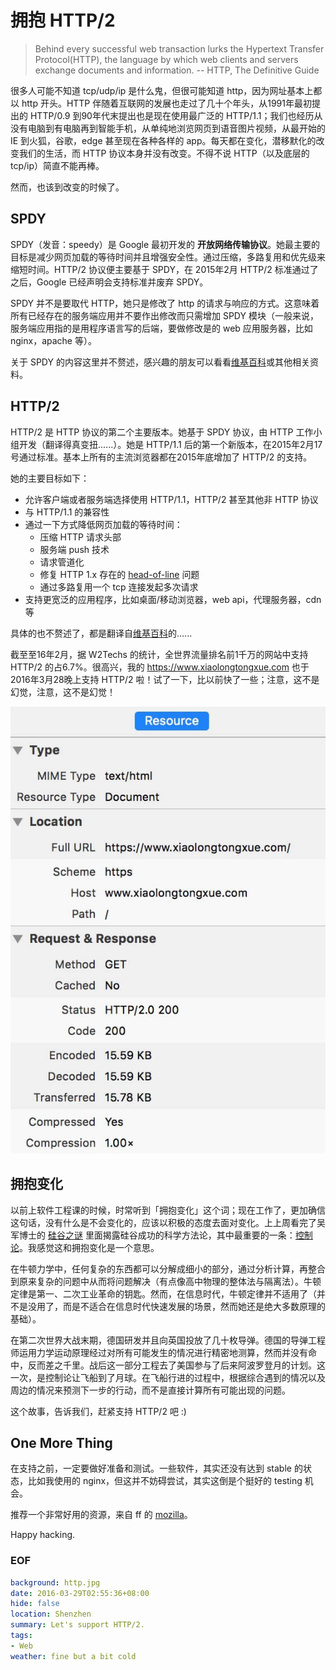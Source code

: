 拥抱 HTTP/2
===
> Behind every successful web transaction lurks the Hypertext Transfer Protocol(HTTP), the language by which web clients and servers exchange documents and information.    -- HTTP, The Definitive Guide

很多人可能不知道 tcp/udp/ip 是什么鬼，但很可能知道 http，因为网址基本上都以 http 开头。HTTP 伴随着互联网的发展也走过了几十个年头，从1991年最初提出的 HTTP/0.9 到90年代末提出也是现在使用最广泛的 HTTP/1.1；我们也经历从没有电脑到有电脑再到智能手机，从单纯地浏览网页到语音图片视频，从最开始的 IE 到火狐，谷歌，edge 甚至现在各种各样的 app。每天都在变化，潜移默化的改变我们的生活，而 HTTP 协议本身并没有改变。不得不说 HTTP（以及底层的tcp/ip）简直不能再棒。

然而，也该到改变的时候了。

## SPDY
SPDY（发音：speedy）是 Google 最初开发的 **开放网络传输协议**。她最主要的目标是减少网页加载的等待时间并且增强安全性。通过压缩，多路复用和优先级来缩短时间。HTTP/2 协议便主要基于 SPDY，在 2015年2月 HTTP/2 标准通过了之后，Google 已经声明会支持标准并废弃 SPDY。

SPDY 并不是要取代 HTTP，她只是修改了 http 的请求与响应的方式。这意味着所有已经存在的服务端应用并不要作出修改而只需增加 SPDY 模块（一般来说，服务端应用指的是用程序语言写的后端，要做修改是的 web 应用服务器，比如 nginx，apache 等）。

关于 SPDY 的内容这里并不赘述，感兴趣的朋友可以看看[维基百科][1]或其他相关资料。

## HTTP/2
HTTP/2 是 HTTP 协议的第二个主要版本。她基于 SPDY 协议，由 HTTP 工作小组开发（翻译得真变扭......）。她是 HTTP/1.1 后的第一个新版本，在2015年2月17号通过标准。基本上所有的主流浏览器都在2015年底增加了 HTTP/2 的支持。

她的主要目标如下：

- 允许客户端或者服务端选择使用 HTTP/1.1，HTTP/2 甚至其他非 HTTP 协议
- 与 HTTP/1.1 的兼容性
- 通过一下方式降低网页加载的等待时间：
  - 压缩 HTTP 请求头部
  - 服务端 push 技术
  - 请求管道化
  - 修复 HTTP 1.x 存在的 [head-of-line][2] 问题
  - 通过多路复用一个 tcp 连接发起多次请求
- 支持更宽泛的应用程序，比如桌面/移动浏览器，web api，代理服务器，cdn 等

具体的也不赘述了，都是翻译自[维基百科][3]的......

截至至16年2月，据 W2Techs 的统计，全世界流量排名前1千万的网站中支持 HTTP/2 的占6.7%。很高兴，我的 https://www.xiaolongtongxue.com 也于2016年3月28晚上支持 HTTP/2 啦！试了一下，比以前快了一些；注意，这不是幻觉，注意，这不是幻觉！

![xiaolongtongxue.com](http2.jpg)

## 拥抱变化
以前上软件工程课的时候，时常听到「拥抱变化」这个词；现在工作了，更加确信这句话，没有什么是不会变化的，应该以积极的态度去面对变化。上上周看完了吴军博士的 [硅谷之谜][4] 里面揭露硅谷成功的科学方法论，其中最重要的一条：[控制论][5]。我感觉这和拥抱变化是一个意思。

在牛顿力学中，任何复杂的东西都可以分解成细小的部分，通过分析计算，再整合到原来复杂的问题中从而将问题解决（有点像高中物理的整体法与隔离法）。牛顿定律是第一、二次工业革命的钥匙。然而，在信息时代，牛顿定律并不适用了（并不是没用了，而是不适合在信息时代快速发展的场景，然而她还是绝大多数原理的基础）。

在第二次世界大战末期，德国研发并且向英国投放了几十枚导弹。德国的导弹工程师运用力学运动原理经过对所有可能发生的情况进行精密地测算，然而并没有命中，反而差之千里。战后这一部分工程去了美国参与了后来阿波罗登月的计划。这一次，是控制论让飞船到了月球。在飞船行进的过程中，根据综合遇到的情况以及周边的情况来预测下一步的行动，而不是直接计算所有可能出现的问题。

这个故事，告诉我们，赶紧支持 HTTP/2 吧 :)

## One More Thing
在支持之前，一定要做好准备和测试。一些软件，其实还没有达到 stable 的状态，比如我使用的 nginx，但这并不妨碍尝试，其实这倒是个挺好的 testing 机会。

推荐一个非常好用的资源，来自 ff 的 [mozilla][6]。

Happy hacking.

### EOF
```yaml
background: http.jpg
date: 2016-03-29T02:55:36+08:00
hide: false
location: Shenzhen
summary: Let's support HTTP/2.
tags:
- Web
weather: fine but a bit cold
```

[1]: https://en.wikipedia.org/wiki/SPDY
[2]: https://en.wikipedia.org/wiki/Head-of-line_blocking
[3]: https://en.wikipedia.org/wiki/HTTP/2
[4]: http://book.douban.com/subject/26665230
[5]: https://en.wikipedia.org/wiki/Cybernetics
[6]: https://mozilla.github.io/server-side-tls/ssl-config-generator/
